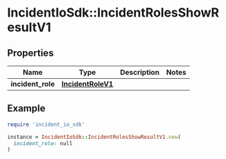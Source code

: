 # IncidentIoSdk::IncidentRolesShowResultV1

## Properties

| Name | Type | Description | Notes |
| ---- | ---- | ----------- | ----- |
| **incident_role** | [**IncidentRoleV1**](IncidentRoleV1.md) |  |  |

## Example

```ruby
require 'incident_io_sdk'

instance = IncidentIoSdk::IncidentRolesShowResultV1.new(
  incident_role: null
)
```

